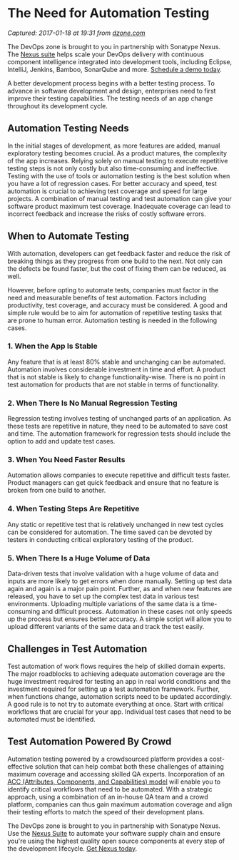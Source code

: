 # The Need for Automation Testing

_Captured: 2017-01-18 at 19:31 from [dzone.com](https://dzone.com/articles/need-for-automation-testing?edition=262903&utm_source=Daily%20Digest&utm_medium=email&utm_campaign=dd%202017-01-17)_

The DevOps zone is brought to you in partnership with Sonatype Nexus. The [Nexus suite](https://dzone.com/go?i=146021&u=https%3A%2F%2Fwww.sonatype.com%2Fnexus-lifecycle%3Futm_source%3DDZONE%2520-%2520Nexus%2520Lifecycle%2520-%2520September%25202016%26utm_medium%3DDZONE%2520-%2520Nexus%2520Lifecycle%2520-%2520September%25202016%26utm_campaign%3DDZONE%2520-%2520Nexus%2520Lifecycle%2520-%2520September%25202016) helps scale your DevOps delivery with continuous component intelligence integrated into development tools, including Eclipse, IntelliJ, Jenkins, Bamboo, SonarQube and more. [Schedule a demo today](https://dzone.com/go?i=146021&u=https%3A%2F%2Fwww.sonatype.com%2Fnexus-lifecycle%3Futm_source%3DDZONE%2520-%2520Nexus%2520Lifecycle%2520-%2520September%25202016%26utm_medium%3DDZONE%2520-%2520Nexus%2520Lifecycle%2520-%2520September%25202016%26utm_campaign%3DDZONE%2520-%2520Nexus%2520Lifecycle%2520-%2520September%25202016).

A better development process begins with a better testing process. To advance in software development and design, enterprises need to first improve their testing capabilities. The testing needs of an app change throughout its development cycle.

## **Automation Testing Needs**

In the initial stages of development, as more features are added, manual exploratory testing becomes crucial. As a product matures, the complexity of the app increases. Relying solely on manual testing to execute repetitive testing steps is not only costly but also time-consuming and ineffective. Testing with the use of tools or automation testing is the best solution when you have a lot of regression cases. For better accuracy and speed, test automation is crucial to achieving test coverage and speed for large projects. A combination of manual testing and test automation can give your software product maximum test coverage. Inadequate coverage can lead to incorrect feedback and increase the risks of costly software errors.

## **When to Automate Testing**

With automation, developers can get feedback faster and reduce the risk of breaking things as they progress from one build to the next. Not only can the defects be found faster, but the cost of fixing them can be reduced, as well.

However, before opting to automate tests, companies must factor in the need and measurable benefits of test automation. Factors including productivity, test coverage, and accuracy must be considered. A good and simple rule would be to aim for automation of repetitive testing tasks that are prone to human error. Automation testing is needed in the following cases.

### **1\. When the App Is Stable**

Any feature that is at least 80% stable and unchanging can be automated. Automation involves considerable investment in time and effort. A product that is not stable is likely to change functionality-wise. There is no point in test automation for products that are not stable in terms of functionality.

### **2\. When There Is No Manual Regression Testing**

Regression testing involves testing of unchanged parts of an application. As these tests are repetitive in nature, they need to be automated to save cost and time. The automation framework for regression tests should include the option to add and update test cases.

### **3\. When You Need Faster Results**

Automation allows companies to execute repetitive and difficult tests faster. Product managers can get quick feedback and ensure that no feature is broken from one build to another.

### **4\. When Testing Steps Are Repetitive**

Any static or repetitive test that is relatively unchanged in new test cycles can be considered for automation. The time saved can be devoted by testers in conducting critical exploratory testing of the product.

### **5\. When There Is a Huge Volume of Data**

Data-driven tests that involve validation with a huge volume of data and inputs are more likely to get errors when done manually. Setting up test data again and again is a major pain point. Further, as and when new features are released, you have to set up the complex test data in various test environments. Uploading multiple variations of the same data is a time-consuming and difficult process. Automation in these cases not only speeds up the process but ensures better accuracy. A simple script will allow you to upload different variants of the same data and track the test easily.

## **Challenges in Test Automation**

Test automation of work flows requires the help of skilled domain experts. The major roadblocks to achieving adequate automation coverage are the huge investment required for testing an app in real world conditions and the investment required for setting up a test automation framework. Further, when functions change, automation scripts need to be updated accordingly. A good rule is to not try to automate everything at once. Start with critical workflows that are crucial for your app. Individual test cases that need to be automated must be identified.

## **Test Automation Powered By Crowd**

Automation testing powered by a crowdsourced platform provides a cost-effective solution that can help combat both these challenges of attaining maximum coverage and accessing skilled QA experts. Incorporation of an [ACC (Attributes, Components, and Capabilities) model](http://blog.99tests.com/log-bugs-google-way-acc-methodology/) will enable you to identify critical workflows that need to be automated. With a strategic approach, using a combination of an in-house QA team and a crowd platform, companies can thus gain maximum automation coverage and align their testing efforts to match the speed of their development plans.

The DevOps zone is brought to you in partnership with Sonatype Nexus. Use the [Nexus Suite](https://dzone.com/go?i=146022&u=https%3A%2F%2Fwww.sonatype.com%2Fget-nexus-sonatype%3Futm_source%3DDZONE%2520-%2520Get%2520Nexus%2520-%2520September%25202016%26utm_medium%3DDZONE%2520-%2520Get%2520Nexus%2520-%2520September%25202016%26utm_campaign%3DDZONE%2520-%2520Get%2520Nexus%2520-%2520September%25202016) to automate your software supply chain and ensure you're using the highest quality open source components at every step of the development lifecycle. [Get Nexus today](https://dzone.com/go?i=146022&u=https%3A%2F%2Fwww.sonatype.com%2Fget-nexus-sonatype%3Futm_source%3DDZONE%2520-%2520Get%2520Nexus%2520-%2520September%25202016%26utm_medium%3DDZONE%2520-%2520Get%2520Nexus%2520-%2520September%25202016%26utm_campaign%3DDZONE%2520-%2520Get%2520Nexus%2520-%2520September%25202016).
